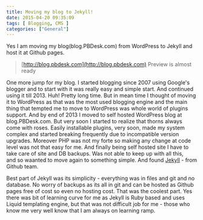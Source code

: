 ```yaml
---
title: Moving my blog to Jekyll!
date: 2015-04-20 09:35:09
tags: [ Blogging, CMS ]
categories: ["General"]
---
```

Yes I am moving my blog(blog.PBDesk.com) from WordPress to Jekyll and host it at Github pages.

> [http://blog.pbdesk.com](http://blog.pbdesk.com) Preview is almost ready

One more jump for my blog. I started blogging since 2007 using Google's blogger and to start with it was really easy and simple start. 
And continued using it till 2013. Huh! Pretty long time. But in mean time I thought of moving it to WordPress as that was the most used 
blogging engine and the main thing that tempted me to move to WordPress was whole world of plugins support. 
And by end of 2013 I moved to self hosted WordPress blog at blog.PBDesk.com. But very soon I started to realize that thorns 
always come with roses. Easily installable plugins, very soon, made my system complex and started breaking frequently due to 
incompatible version upgrades. Moreover PHP was not my forte so making any change at code level was not that easy for me. 
And finally being self hosted site I  have to take care of site and DB backups. Was not able to keep up with all this,  
and so waanted to move again to something simple.  And found [Jekyll](http://jekyllrb.com/) - from Github team.   

Best part of Jekyll was its simplicity - everything was in files and git and no database. No worry of backups as its all in 
git and can be hosted as Github pages free of cost so even no hosting cost. That was the coolest part. Yes there was bit of 
learning curve for me as Jekyll is Ruby based and uses Liquid templating engine, but that was not difficult job for me - those 
who know me very well know that I am always on learning ramp.